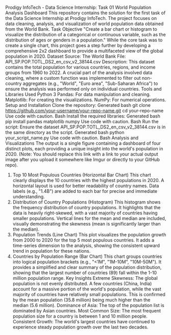 Prodigy InfoTech - Data Science Internship: Task 01
World Population Analysis Dashboard
This repository contains the solution for the first task of the Data Science Internship at Prodigy InfoTech. The project focuses on data cleaning, analysis, and visualization of world population data obtained from the World Bank.
Task Objective
"Create a bar chart or histogram to visualize the distribution of a categorical or continuous variable, such as the distribution of ages or genders in a population."
While the core task was to create a single chart, this project goes a step further by developing a comprehensive 2x2 dashboard to provide a multifaceted view of the global population in 2020.
Dataset
Source: The World Bank
File: API_SP.POP.TOTL_DS2_en_csv_v2_38144.csv
Description: This dataset contains the total population for various countries, regions, and income groups from 1960 to 2022.
A crucial part of the analysis involved data cleaning, where a custom function was implemented to filter out non-country aggregates (e.g., "World", "Euro area", "Sub-Saharan Africa") to ensure the analysis was performed only on individual countries.
Tools and Libraries Used
Python 3
Pandas: For data manipulation and cleaning.
Matplotlib: For creating the visualizations.
NumPy: For numerical operations.
Setup and Installation
Clone the repository:
Generated bash
git clone https://github.com/your-username/your-repo-name.git
cd your-repo-name
Use code with caution.
Bash
Install the required libraries:
Generated bash
pip install pandas matplotlib numpy
Use code with caution.
Bash
Run the script:
Ensure the dataset API_SP.POP.TOTL_DS2_en_csv_v2_38144.csv is in the same directory as the script.
Generated bash
python your_script_name.py
Use code with caution.
Bash
Analysis and Visualizations
The output is a single figure containing a dashboard of four distinct plots, each providing a unique insight into the world's population in 2020.
(Note: You should replace this link with a link to your actual output image after you upload it somewhere like Imgur or directly to your GitHub repo).
1. Top 10 Most Populous Countries (Horizontal Bar Chart)
This chart clearly displays the 10 countries with the highest populations in 2020.
A horizontal layout is used for better readability of country names.
Data labels (e.g., "1.4B") are added to each bar for precise and immediate understanding.
2. Distribution of Country Populations (Histogram)
This histogram shows the frequency distribution of country populations.
It highlights that the data is heavily right-skewed, with a vast majority of countries having smaller populations.
Vertical lines for the mean and median are included, visually demonstrating the skewness (mean is significantly larger than the median).
3. Population Trends (Line Chart)
This plot visualizes the population growth from 2000 to 2020 for the top 5 most populous countries.
It adds a time-series dimension to the analysis, showing the consistent upward trend in population for these nations.
4. Countries by Population Range (Bar Chart)
This chart groups countries into logical population brackets (e.g., "<1M", "1M-10M", "10M-50M").
It provides a simplified and clear summary of the population distribution, showing that the largest number of countries (89) fall within the 1-10 million population range.
Key Insights
Extreme Skewness: The global population is not evenly distributed. A few countries (China, India) account for a massive portion of the world's population, while the vast majority of countries have relatively small populations. This is confirmed by the mean population (35.8 million) being much higher than the median (5.6 million).
Dominance of Asia: The top of the population list is dominated by Asian countries.
Most Common Size: The most frequent population size for a country is between 1 and 10 million people.
Consistent Growth: The world's largest countries have continued to experience steady population growth over the last two decades.

